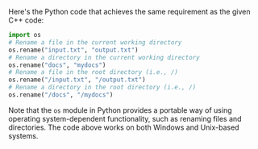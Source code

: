 Here's the Python code that achieves the same requirement as the given C++ code:
```python
import os
# Rename a file in the current working directory
os.rename("input.txt", "output.txt")
# Rename a directory in the current working directory
os.rename("docs", "mydocs")
# Rename a file in the root directory (i.e., /)
os.rename("/input.txt", "/output.txt")
# Rename a directory in the root directory (i.e., /)
os.rename("/docs", "/mydocs")
```
Note that the `os` module in Python provides a portable way of using operating system-dependent functionality, such as renaming files and directories. The code above works on both Windows and Unix-based systems.

